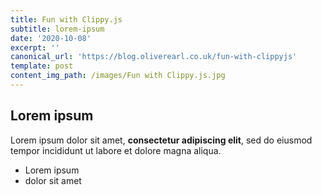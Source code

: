 ```yaml
---
title: Fun with Clippy.js
subtitle: lorem-ipsum
date: '2020-10-08'
excerpt: ''
canonical_url: 'https://blog.oliverearl.co.uk/fun-with-clippyjs'
template: post
content_img_path: /images/Fun with Clippy.js.jpg
---
```

## Lorem ipsum

Lorem ipsum dolor sit amet, **consectetur adipiscing elit**, sed do eiusmod tempor incididunt ut labore et dolore magna aliqua.

- Lorem ipsum
- dolor sit amet